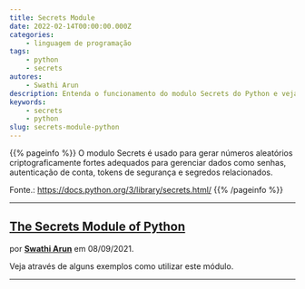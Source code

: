 ```yaml
---
title: Secrets Module
date: 2022-02-14T00:00:00.000Z
categories:
    - linguagem de programação
tags:
    - python
    - secrets
autores:
    - Swathi Arun
description: Entenda o funcionamento do modulo Secrets do Python e veja como produzir dados aleatórios de forma segura.
keywords:
    - secrets
    - python
slug: secrets-module-python
---
```


{{% pageinfo %}}
O modulo Secrets é usado para gerar números aleatórios criptograficamente fortes adequados para gerenciar dados como senhas, autenticação de conta, tokens de segurança e segredos relacionados.

Fonte.: <https://docs.python.org/3/library/secrets.html/>
{{% /pageinfo %}}

---

## [The Secrets Module of Python](https://medium.com/pythoneers/the-secrets-module-of-python-150af4c9f300)

por [**Swathi Arun**](/autores/swathi-arun/) em 08/09/2021.

Veja através de alguns exemplos como utilizar este módulo.

---
